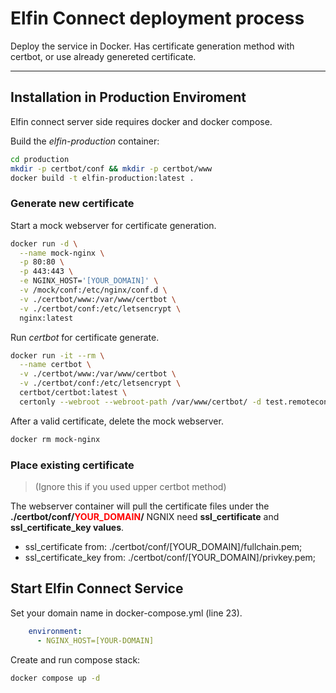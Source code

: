 # Elfin Connect deployment process
Deploy the service in Docker. Has certificate generation method with certbot, or use already genereted certificate.

------------

## Installation in Production Enviroment

Elfin connect server side requires docker and docker compose.

Build the *elfin-production* container:

```sh
cd production
mkdir -p certbot/conf && mkdir -p certbot/www
docker build -t elfin-production:latest .
```

### Generate new certificate
Start a mock webserver for certificate generation.

```sh
docker run -d \
  --name mock-nginx \
  -p 80:80 \
  -p 443:443 \
  -e NGINX_HOST='[YOUR_DOMAIN]' \
  -v /mock/conf:/etc/nginx/conf.d \
  -v ./certbot/www:/var/www/certbot \
  -v ./certbot/conf:/etc/letsencrypt \
  nginx:latest
```

Run *certbot* for certificate generate.

```sh
docker run -it --rm \
  --name certbot \
  -v ./certbot/www:/var/www/certbot \
  -v ./certbot/conf:/etc/letsencrypt \
  certbot/certbot:latest \
  certonly --webroot --webroot-path /var/www/certbot/ -d test.remoteconnect.hu
```
After a valid certificate, delete the mock webserver.

```sh
docker rm mock-nginx
```

### Place existing certificate
> (Ignore this if you used upper certbot method)

The webserver container will pull the certificate files under the **./certbot/conf/<span style="color:red">YOUR_DOMAIN</span>/** NGNIX need **ssl_certificate** and **ssl_certificate_key values**.

- ssl_certificate from: ./certbot/conf/[YOUR_DOMAIN]/fullchain.pem;
- ssl_certificate_key from: ./certbot/conf/[YOUR_DOMAIN]/privkey.pem;

## Start Elfin Connect Service
Set your domain name in docker-compose.yml (line 23).

```yml
    environment:
      - NGINX_HOST=[YOUR-DOMAIN]
```
Create and run compose stack:

```sh
docker compose up -d
```
